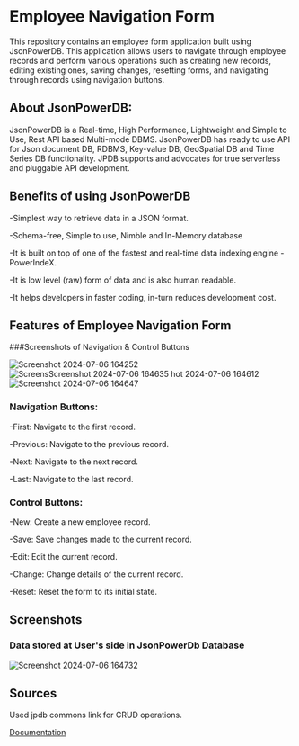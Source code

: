  # Employee Navigation Form

This repository contains an employee form application built using JsonPowerDB. This application allows users to navigate through employee records and perform various operations such as creating new records, editing existing ones, saving changes, resetting forms, and navigating through records using navigation buttons.

## About JsonPowerDB:
JsonPowerDB is a Real-time, High Performance, Lightweight and Simple to Use, Rest API based Multi-mode DBMS. JsonPowerDB has ready to use API for Json document DB, RDBMS, Key-value DB, GeoSpatial DB and Time Series DB functionality. JPDB supports and advocates for true serverless and pluggable API development.

## Benefits of using JsonPowerDB

-Simplest way to retrieve data in a JSON format.

-Schema-free, Simple to use, Nimble and In-Memory database

-It is built on top of one of the fastest and real-time data indexing engine - PowerIndeX.

-It is low level (raw) form of data and is also human readable.

-It helps developers in faster coding, in-turn reduces development cost.

## Features of Employee Navigation Form

###Screenshots of Navigation & Control Buttons

![Screenshot 2024-07-06 164252](https://github.com/ishikagoyal65/EmployeeNavigation/assets/94466535/a49fb050-0ca7-4bc5-943a-c849eefaa274)
![Screens![Screenshot 2024-07-06 164635](https://github.com/ishikagoyal65/EmployeeNavigation/assets/94466535/39904030-1886-4731-bc5e-fa8c3a052dd0)
hot 2024-07-06 164612](https://github.com/ishikagoyal65/EmployeeNavigation/assets/94466535/798c3c8e-a412-4474-8ca5-497179f45d6f)
![Screenshot 2024-07-06 164647](https://github.com/ishikagoyal65/EmployeeNavigation/assets/94466535/fcc81044-5f74-4ada-ac50-9aefc89f08d9)

### Navigation Buttons:
-First: Navigate to the first record.

-Previous: Navigate to the previous record.

-Next: Navigate to the next record.

-Last: Navigate to the last record.

### Control Buttons:
-New: Create a new employee record.

-Save: Save changes made to the current record.

-Edit: Edit the current record.

-Change: Change details of the current record.

-Reset: Reset the form to its initial state.

## Screenshots
### Data stored at User's side in JsonPowerDb Database
![Screenshot 2024-07-06 164732](https://github.com/ishikagoyal65/EmployeeNavigation/assets/94466535/72a0ba14-a713-4622-82cd-6344258aa803)

## Sources

Used jpdb commons link for CRUD operations.

[Documentation](https://login2explore.com/jpdb/docs.html)




